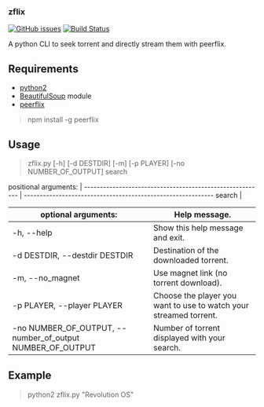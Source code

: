 ### zflix
[![GitHub issues](http://img.shields.io/github/issues/thomacer/zflix.svg?style=flat)](https://github.com/thomacer/zflix/issues)
[![Build Status](https://travis-ci.org/thomacer/zflix.svg?branch=master)](https://travis-ci.org/thomacer/zflix)

A python CLI to seek torrent and directly stream them with peerflix.

## Requirements
- [python2](https://www.python.org/download/releases/2.7.8/)
- [BeautifulSoup](http://www.crummy.com/software/BeautifulSoup/bs4/doc/#installing-beautiful-soup) module
- [peerflix](https://github.com/mafintosh/peerflix)

> npm install -g peerflix

## Usage

>zflix.py [-h] [-d DESTDIR] [-m] [-p PLAYER] [-no NUMBER_OF_OUTPUT] search

positional arguments:                                     |
--------------------------------------------------------- | ------------------------------------------------------------
search                                                    |


optional arguments:                                       | Help message.
--------------------------------------------------------- | ------------------------------------------------------------
-h, --help                                                | Show this help message and exit.
-d DESTDIR, --destdir DESTDIR                             | Destination of the downloaded torrent.
-m, --no_magnet                                           | Use magnet link (no torrent download).
-p PLAYER, --player PLAYER                                | Choose the player you want to use to watch your streamed torrent.
-no NUMBER_OF_OUTPUT, --number_of_output NUMBER_OF_OUTPUT | Number of torrent displayed with your search.

## Example

>python2 zflix.py "Revolution OS"
